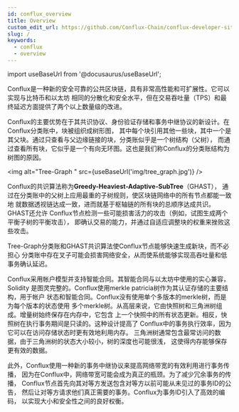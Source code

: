 ```yaml
---
id: conflux_overview
title: Overview
custom_edit_url: https://github.com/Conflux-Chain/conflux-developer-site/edit/master/docs/introduction/zh/overview.md
slug: /
keywords:
  - conflux
  - overview
---
```

import useBaseUrl from '@docusaurus/useBaseUrl';

Conflux是一种新的安全可靠的公共区块链，具有非常高性能和可扩展性。它可以实现与比特币和以太坊
相同的分散化和安全水平，但在交易吞吐量（TPS）和最终延迟方面提供了两个以上数量级的改进。 

Conflux的主要优势在于其共识协议、身份验证存储和事务中继协议的新设计。在Conflux分类账中，块被组织成树形图，
其中每个块引用其他一些块，其中一个是其父块。通过只查看与父边缘链接的块，分类账似乎是一个树结构（父树），
而通过查看所有块，它似乎是一个有向无环图。这也是我们称Conflux的分类账结构为树图的原因。

<img alt="Tree-Graph " src={useBaseUrl('img/tree_graph.jpg')} />

Conflux的共识算法称为**Greedy-Heaviest-Adaptive-SubTree**（GHAST），
通过在分类账中的父树上应用最重的子树规则，使区块链网络中的所有节点都能一致地
就数据透视链达成一致，进而就基于枢轴链的所有块的总顺序达成共识。GHAST还允许
Conflux节点检测一些可能损害活力的攻击（例如，试图生成两个平衡子树的平衡攻击），
即确认交易的能力，并通过自适应调整块的权重来挫败这些攻击。

Tree-Graph分类账和GHAST共识算法使Conflux节点能够快速生成新块，而不必担心
分类账中存在叉子可能会损害网络安全，从而使系统能够实现高吞吐量和低事务确认延迟。

Conflux采用帐户模型并支持智能合同。其智能合同与以太坊中使用的实心兼容，Solidity
是图灵完整的。Conflux使用merkle patricia树作为其认证存储的主要结构，用于帐户
状态和智能合同。Conflux没有使用单个多版本的merkle树，而是为每个版本的状态使用
多个merkle树。从高层来说，它由快照树和三角洲树组成。增量树始终保存在内存中，它包含
上一个快照中的所有状态更新。相反，快照树在执行事务期间是只读的。这种设计提高了
Conflux中的事务执行效率，因为它可以在访问存储状态时更有效地利用内存。
三角洲树通常包含最常访问的数据，由于三角洲树的状态大小较小，树的深度也可能很浅，
这使得内存能够保存更有效的数据。

此外，Conflux使用一种新的事务中继协议来提高网络带宽的有效利用进行事务传播，
因为在Conflux中，网络带宽可能会成为真正的瓶颈。为了减少冗余事务的传播，
Conflux节点首先向其对等方发送包含对等方以前可能从未见过的事务ID的公告，
然后让对等方请求他们真正需要的事务。Conflux为事务ID引入了高效的编码，
以实现大小和安全性之间的良好权衡。
